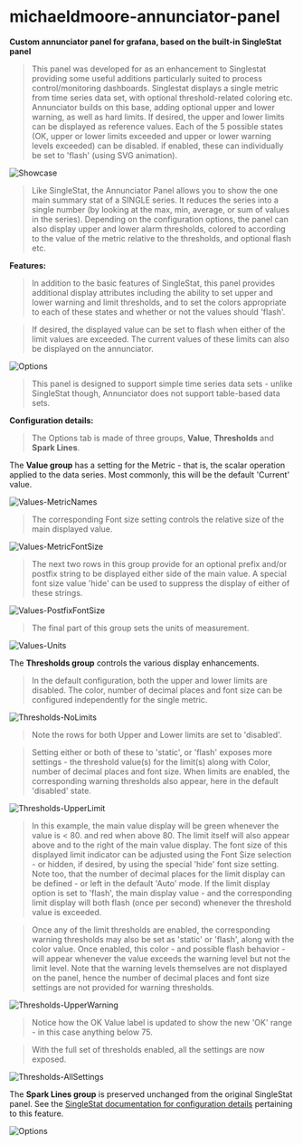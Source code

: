 # michaeldmoore-annunciator-panel

**Custom annunciator panel for grafana, based on the built-in SingleStat panel**

>This panel was developed for as an enhancement to Singlestat providing some useful additions particularly suited to process control/monitoring dashboards.  Singlestat displays a single metric from time series data set, with optional threshold-related coloring etc.  Annunciator builds on this base, adding optional upper and lower warning, as well as hard limits.  If desired, the upper and lower limits can be displayed as reference values.  Each of the 5 possible states (OK, upper or lower limits exceeded and upper or lower warning levels exceeded) can be disabled.  if enabled, these can individually be set to 'flash' (using SVG animation).

![Showcase](https://raw.githubusercontent.com/michaeldmoore/michaeldmoore-annunciator-panel/master/src/img/Showcase.gif)

>Like SingleStat, the Annunciator Panel allows you to show the one main summary stat of a SINGLE series. It reduces the series into a single number (by looking at the max, min, average, or sum of values in the series). Depending on the configuration options, the panel can also display upper and lower alarm thresholds, colored to according to the value of the metric relative to the thresholds, and optional flash etc.

**Features:**
>In addition to the basic features of SingleStat, this panel provides additional display attributes including the ability to set upper and lower warning and limit thresholds, and to set the colors appropriate to each of these states and whether or not the values should 'flash'.

>If desired, the displayed value can be set to flash when either of the limit values are exceeded.  The current values of these limits can also be displayed on the annunciator.

![Options](https://raw.githubusercontent.com/michaeldmoore/michaeldmoore-annunciator-panel/master/src/img/Options.png)

>This panel is designed to support simple time series data sets - unlike SingleStat though, Annunciator does not support table-based data sets.

**Configuration details:**
>The Options tab is made of three groups, **Value**, **Thresholds** and **Spark Lines**.

The **Value group** has a setting for the Metric - that is, the scalar operation applied to the data series.  Most commonly, this will be the default 'Current' value.

![Values-MetricNames](https://raw.githubusercontent.com/michaeldmoore/michaeldmoore-annunciator-panel/master/src/img/Values-MetricNames.png)

>The corresponding Font size setting controls the relative size of the main displayed value.

![Values-MetricFontSize](https://raw.githubusercontent.com/michaeldmoore/michaeldmoore-annunciator-panel/master/src/img/Values-MetricFontSize.png)

>The next two rows in this group provide for an optional prefix and/or postfix string to be displayed either side of the main value.  A special font size value 'hide' can be used to suppress the display of either of these strings.

![Values-PostfixFontSize](https://raw.githubusercontent.com/michaeldmoore/michaeldmoore-annunciator-panel/master/src/img/Values-PostfixFontSize.png)


>The final part of this group sets the units of measurement.

![Values-Units](https://raw.githubusercontent.com/michaeldmoore/michaeldmoore-annunciator-panel/master/src/img/Values-Units.png)





The **Thresholds group** controls the various display enhancements.
>In the default configuration, both the upper and lower limits are disabled.  The color, number of decimal places and font size can be configured independently for the single metric.

![Thresholds-NoLimits](https://raw.githubusercontent.com/michaeldmoore/michaeldmoore-annunciator-panel/master/src/img/Thresholds-NoLimits.png)

>Note the rows for both Upper and Lower limits are set to 'disabled'.

>Setting either or both of these to 'static', or 'flash' exposes more settings - the threshold value(s) for the limit(s) along with Color, number of decimal places and font size.  When limits are enabled, the corresponding warning thresholds also appear, here in the default 'disabled' state.

![Thresholds-UpperLimit](https://raw.githubusercontent.com/michaeldmoore/michaeldmoore-annunciator-panel/master/src/img/Thresholds-UpperLimit.png)

>In this example, the main value display will be green whenever the value is &lt; 80\. and red when above 80\.  The limit itself will also appear above and to the right of the main value display.  The font size of this displayed limit indicator can be adjusted using the Font Size selection - or hidden, if desired, by using the special 'hide' font size setting.  Note too, that the number of decimal places for the limit display can be defined - or left in the default 'Auto' mode.  If the limit display option is set to 'flash', the main display value - and the corresponding limit display will both flash (once per second) whenever the threshold value is exceeded.

>Once any of the limit thresholds are enabled, the corresponding warning thresholds may also be set as 'static' or 'flash', along with the color value.  Once enabled, this color - and possible flash behavior - will appear whenever the value exceeds the warning level but not the limit level.  Note that the warning levels themselves are not displayed on the panel, hence the number of decimal places and font size settings are not provided for warning thresholds.

![Thresholds-UpperWarning](https://raw.githubusercontent.com/michaeldmoore/michaeldmoore-annunciator-panel/master/src/img/Thresholds-UpperWarning.png)&nbsp;

>Notice how the OK Value label is updated to show the new 'OK' range - in this case anything below 75.

>With the full set of thresholds enabled, all the settings are now exposed.

![Thresholds-AllSettings](https://raw.githubusercontent.com/michaeldmoore/michaeldmoore-annunciator-panel/master/src/img/Thresholds-AllSettings.png)





The **Spark Lines group** is preserved unchanged from the original SingleStat panel.  See the [SingleStat documentation for 
configuration details](http://docs.grafana.org/features/panels/singlestat/#spark-lines) pertaining to this feature.

![Options](https://raw.githubusercontent.com/michaeldmoore/michaeldmoore-annunciator-panel/master/src/img/SparkLines.png)
